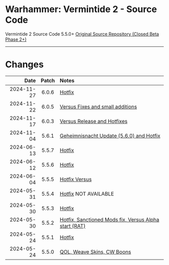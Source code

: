 # Warhammer: Vermintide 2 - Source Code
Vermintide 2 Source Code 5.5.0+
[Original Source Repository (Closed Beta Phase 2+)](https://github.com/Aussiemon/Vermintide-2-Source-Code)

-------------------------------------------------------------


# Changes

Date        |  Patch  | Notes
----------: | :-----: | :--------------
2024-11-27  |  6.0.6  | [Hotfix](https://forums.fatsharkgames.com/t/pc-hotfix-6-0-6-26th-of-november/101962)
2024-11-22  |  6.0.5  | [Versus Fixes and small additions](https://forums.fatsharkgames.com/t/versus-spotlight-kruber-ratling-gunner-hotfix-6-0-4-hotfix-6-0-5/101695)
2024-11-17  |  6.0.3  | [Versus Release and Hotfixes](https://forums.fatsharkgames.com/t/versus-is-out-now-free-new-pvp-game-mode-patch-6-0-0-hotfix-6-0-3/101222)
2024-11-04  |  5.6.1  | [Geheimnisnacht Update (5.6.0) and Hotfix](https://forums.fatsharkgames.com/t/patch-5-6-0-geheimnisnacht-double-xp-live-now-hotfix-5-6-1/100685)
2024-06-13  |  5.5.7  | [Hotfix](https://forums.fatsharkgames.com/t/versus-alpha-test-extended-to-june-17th-hotfix-5-5-6-5-5-7/95643)
2024-06-12  |  5.5.6  | [Hotfix](https://forums.fatsharkgames.com/t/versus-alpha-test-extended-to-june-17th-hotfix-5-5-6/95643)
2024-06-04  |  5.5.5  | [Hotfix Versus](https://forums.fatsharkgames.com/t/versus-the-returning-alpha-test-is-now-live-hotfix-5-5-2-5-5-3-5-5-4-5-5-5)
2024-05-31  |  5.5.4  | [Hotfix](https://forums.fatsharkgames.com/t/versus-the-returning-alpha-test-is-now-live-hotfix-5-5-2-5-5-3-5-5-4-5-5-5) NOT AVAILABLE
2024-05-30  |  5.5.3  | [Hotfix](https://forums.fatsharkgames.com/t/versus-the-returning-alpha-test-is-now-live-hotfix-5-5-2-5-5-3/95159)
2024-05-30  |  5.5.2  | [Hotfix, Sanctioned Mods fix, Versus Alpha start (RAT)](https://forums.fatsharkgames.com/t/versus-the-returning-alpha-test-is-now-live-hotfix-5-5-2/95159)
2024-05-24  |  5.5.1  | [Hotfix](https://forums.fatsharkgames.com/t/pc-hotfix-5-5-1-24th-of-may/94956)
2024-05-24  |  5.5.0  | [QOL, Weave Skins, CW Boons](https://forums.fatsharkgames.com/t/patch-5-5-0-live-now-quality-of-life-update-skulls-2024/94839)
